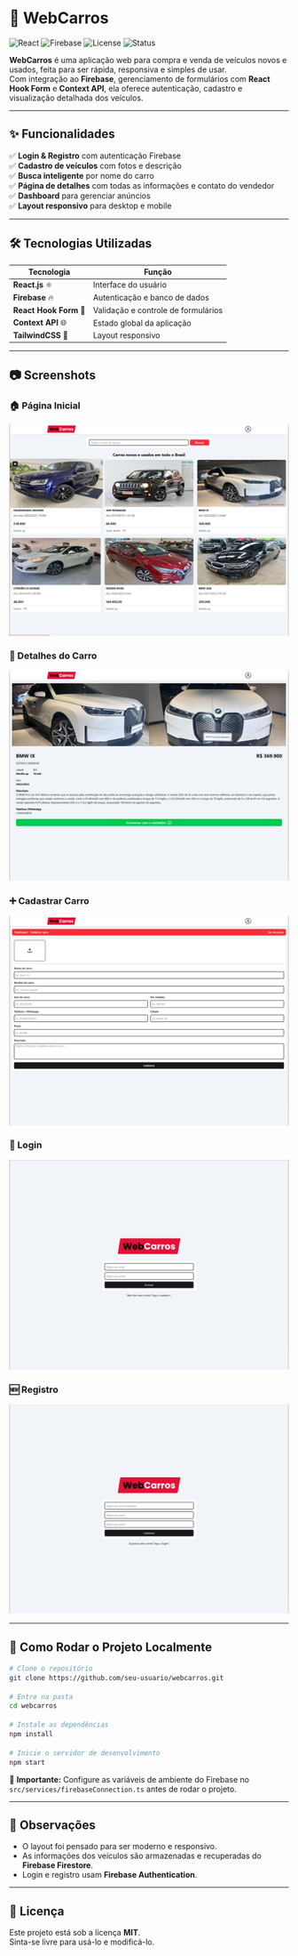 # 🚗 WebCarros

![React](https://img.shields.io/badge/React-19.1.0-61DAFB?style=flat&logo=react&logoColor=white)
![Firebase](https://img.shields.io/badge/Firebase-Auth%20%26%20DB-FFCA28?style=flat&logo=firebase&logoColor=white)
![License](https://img.shields.io/badge/license-MIT-green?style=flat)
![Status](https://img.shields.io/badge/status-Em%20Desenvolvimento-blue?style=flat)

**WebCarros** é uma aplicação web para compra e venda de veículos novos e usados, feita para ser rápida, responsiva e simples de usar.  
Com integração ao **Firebase**, gerenciamento de formulários com **React Hook Form** e **Context API**, ela oferece autenticação, cadastro e visualização detalhada dos veículos.

---

## ✨ Funcionalidades

✅ **Login & Registro** com autenticação Firebase  
✅ **Cadastro de veículos** com fotos e descrição  
✅ **Busca inteligente** por nome do carro  
✅ **Página de detalhes** com todas as informações e contato do vendedor  
✅ **Dashboard** para gerenciar anúncios  
✅ **Layout responsivo** para desktop e mobile  

---

## 🛠 Tecnologias Utilizadas

| Tecnologia        | Função |
|-------------------|--------|
| **React.js** ⚛ | Interface do usuário |
| **Firebase** 🔥 | Autenticação e banco de dados |
| **React Hook Form** 📝 | Validação e controle de formulários |
| **Context API** 🌐 | Estado global da aplicação |
| **TailwindCSS** 🎨 | Layout responsivo |

---

## 📷 Screenshots

### 🏠 Página Inicial
![Home](imgs/home.jpg)

### 📄 Detalhes do Carro
![Detalhes](imgs/detalhes.jpg)

### ➕ Cadastrar Carro
![Cadastrar Carro](imgs/cadastrarcar.jpg)

### 🔑 Login
![Login](imgs/login.jpg)

### 🆕 Registro
![Registro](imgs/register.jpg)

---

## 🚀 Como Rodar o Projeto Localmente

```bash
# Clone o repositório
git clone https://github.com/seu-usuario/webcarros.git

# Entre na pasta
cd webcarros

# Instale as dependências
npm install

# Inicie o servidor de desenvolvimento
npm start
```

🔹 **Importante:** Configure as variáveis de ambiente do Firebase no `src/services/firebaseConnection.ts` antes de rodar o projeto.

---

## 📌 Observações
- O layout foi pensado para ser moderno e responsivo.  
- As informações dos veículos são armazenadas e recuperadas do **Firebase Firestore**.  
- Login e registro usam **Firebase Authentication**.

---

## 📄 Licença
Este projeto está sob a licença **MIT**.  
Sinta-se livre para usá-lo e modificá-lo.
